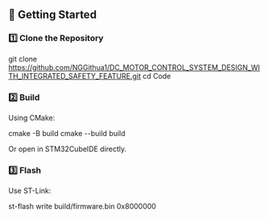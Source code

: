 ## 🚀 Getting Started

### 1️⃣ Clone the Repository

git clone https://github.com/NGGithua1/DC_MOTOR_CONTROL_SYSTEM_DESIGN_WITH_INTEGRATED_SAFETY_FEATURE.git
cd Code

### 2️⃣ Build

Using CMake:

cmake -B build
cmake --build build

Or open in STM32CubeIDE directly.

### 3️⃣ Flash

Use ST-Link:

st-flash write build/firmware.bin 0x8000000
